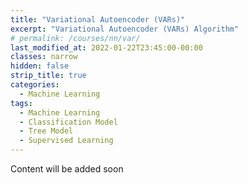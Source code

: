 ```yaml
---
title: "Variational Autoencoder (VARs)"
excerpt: "Variational Autoencoder (VARs) Algorithm"
# permalink: /courses/nn/var/
last_modified_at: 2022-01-22T23:45:00-00:00
classes: narrow
hidden: false
strip_title: true
categories:
  - Machine Learning
tags: 
  - Machine Learning
  - Classification Model
  - Tree Model
  - Supervised Learning
---
```

Content will be added soon